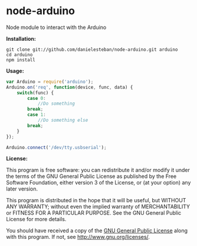 node-arduino
============

Node module to interact with the Arduino

**Installation:**

	git clone git://github.com/danielesteban/node-arduino.git arduino
	cd arduino
	npm install

**Usage:**

```javascript
var Arduino = require('arduino');
Arduino.on('req', function(device, func, data) {
	switch(func) {
		case 0:
			//Do something
		break;
		case 1:
			//Do something else
		break;
	}
});

Arduino.connect('/dev/tty.usbserial');
```

**License:**

This program is free software: you can redistribute it and/or modify
it under the terms of the GNU General Public License as published by
the Free Software Foundation, either version 3 of the License, or
(at your option) any later version.

This program is distributed in the hope that it will be useful,
but WITHOUT ANY WARRANTY; without even the implied warranty of
MERCHANTABILITY or FITNESS FOR A PARTICULAR PURPOSE. See the
GNU General Public License for more details.

You should have received a copy of the [GNU General Public License](https://github.com/danielesteban/node-arduino/blob/master/LICENSE)
along with this program. If not, see <http://www.gnu.org/licenses/>.
